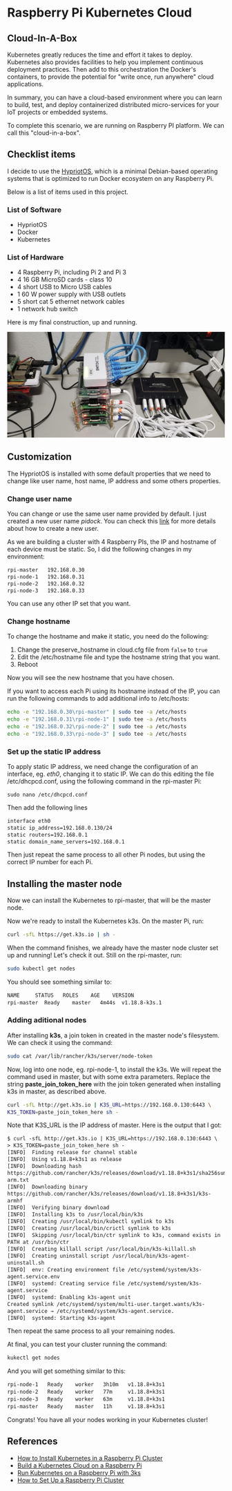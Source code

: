 # Raspberry Pi Kubernetes Cloud

## Cloud-In-A-Box

Kubernetes greatly reduces the time and effort it takes to deploy. Kubernetes also provides facilities to help you implement continuous deployment practices. Then add to this orchestration the Docker's containers, to provide the potential for "write once, run anywhere" cloud applications. 

In summary, you can have a cloud-based environment where you can learn to build, test, and deploy containerized distributed micro-services for your IoT projects or embedded systems.

To complete this scenario, we are running on Raspberry PI platform. We can call this "cloud-in-a-box".

## Checklist items

I decide to use the [HypriotOS](https://blog.hypriot.com/), which is a minimal Debian-based operating systems that is optimized to run Docker ecosystem on any Raspberry Pi.

Below is a list of items used in this project.

### List of Software

- HypriotOS
- Docker
- Kubernetes

### List of Hardware

- 4 Raspberry Pi, including Pi 2 and Pi 3
- 4 16 GB MicroSD cards - class 10
- 4 short USB to Micro USB cables
- 1 60 W power supply with USB outlets
- 5 short cat 5 ethernet network cables
- 1 network hub switch

Here is my final construction, up and running.

![Figure 1](images/cloud-in-a-box.jpeg)

## Customization

The HypriotOS is installed with some default properties that we need to change like user name, host name, IP address and some others properties. 

### Change user name

You can change or use the same user name provided by default. I just created a new user name *pidock*. You can check this [link](https://www.raspberrypi.org/documentation/linux/usage/users.md#:~:text=Create%20a%20new%20user,don't%20want%20a%20password.) for more details about how to create a new user.

As we are building a cluster with 4 Raspberry PIs, the IP and hostname of each device must be static. So, I did the following changes in my environment:

```
rpi-master   192.168.0.30
rpi-node-1   192.168.0.31
rpi-node-2   192.168.0.32
rpi-node-3   192.168.0.33
```

You can use any other IP set that you want.

### Change hostname

To change the hostname and make it static, you need do the following:

1. Change the preserve_hostname in cloud.cfg file from `false` to `true`
2. Edit the /etc/hostname file and type the hostname string that you want.
3. Reboot

Now you will see the new hostname that you have chosen.

If you want to access each Pi using its hostname instead of the IP, you can run the following commands to add additional info to /etc/hosts:

```sh
echo -e "192.168.0.30\rpi-master" | sudo tee -a /etc/hosts
echo -e "192.168.0.31\rpi-node-1" | sudo tee -a /etc/hosts
echo -e "192.168.0.32\rpi-node-2" | sudo tee -a /etc/hosts
echo -e "192.168.0.33\rpi-node-3" | sudo tee -a /etc/hosts
```

### Set up the static IP address

To apply static IP address, we need change the configuration of an interface, eg. *eth0*, changing it to static IP. We can do this editing the file /etc/dhcpcd.conf, using the following command in the rpi-master Pi:

```
sudo nano /etc/dhcpcd.conf
```

Then add the following lines

```
interface eth0
static ip_address=192.168.0.130/24
static routers=192.168.0.1
static domain_name_servers=192.168.0.1
```

Then just repeat the same process to all other Pi nodes, but using the correct IP number for each Pi.

## Installing the master node

Now we can install the Kubernetes to rpi-master, that will be the master node.

Now we're ready to install the Kubernetes k3s. On the master Pi, run:

```sh
curl -sfL https://get.k3s.io | sh -
```

When the command finishes, we already have the master node cluster set up and running! Let's check it out. Still on the rpi-master, run:

```sh
sudo kubectl get nodes
```

You should see something similar to:

```sh
NAME     STATUS   ROLES    AGE    VERSION
rpi-master  Ready    master   4m44s  v1.18.8-k3s.1
```

### Adding aditional nodes

After installing **k3s**, a join token in created in the master node's filesystem. We can check it using the command:

```sh
sudo cat /var/lib/rancher/k3s/server/node-token
```

Now, log into one node, eg. rpi-node-1, to install the k3s. We will repeat the command used in master, but with some extra parameters. Replace the string **paste_join_token_here** with the join token generated when installing k3s in master, as described above.

```sh
curl -sfL http://get.k3s.io | K3S_URL=https://192.168.0.130:6443 \
K3S_TOKEN=paste_join_token_here sh -
```

Note that K3S_URL is the IP address of master. Here is the output that I got:

```
$ curl -sfL http://get.k3s.io | K3S_URL=https://192.168.0.130:6443 \
> K3S_TOKEN=paste_join_token_here sh -
[INFO]  Finding release for channel stable
[INFO]  Using v1.18.8+k3s1 as release
[INFO]  Downloading hash https://github.com/rancher/k3s/releases/download/v1.18.8+k3s1/sha256sum-arm.txt
[INFO]  Downloading binary https://github.com/rancher/k3s/releases/download/v1.18.8+k3s1/k3s-armhf
[INFO]  Verifying binary download
[INFO]  Installing k3s to /usr/local/bin/k3s
[INFO]  Creating /usr/local/bin/kubectl symlink to k3s
[INFO]  Creating /usr/local/bin/crictl symlink to k3s
[INFO]  Skipping /usr/local/bin/ctr symlink to k3s, command exists in PATH at /usr/bin/ctr
[INFO]  Creating killall script /usr/local/bin/k3s-killall.sh
[INFO]  Creating uninstall script /usr/local/bin/k3s-agent-uninstall.sh
[INFO]  env: Creating environment file /etc/systemd/system/k3s-agent.service.env
[INFO]  systemd: Creating service file /etc/systemd/system/k3s-agent.service
[INFO]  systemd: Enabling k3s-agent unit
Created symlink /etc/systemd/system/multi-user.target.wants/k3s-agent.service → /etc/systemd/system/k3s-agent.service.
[INFO]  systemd: Starting k3s-agent
```

Then repeat the same process to all your remaining nodes.

At final, you can test your cluster running the command:

```sh
kukectl get nodes
```

And you will get something similar to this:

```sh
rpi-node-1   Ready    worker   3h10m   v1.18.8+k3s1
rpi-node-2   Ready    worker   77m     v1.18.8+k3s1
rpi-node-3   Ready    worker   63m     v1.18.8+k3s1
rpi-master   Ready    master   11h     v1.18.8+k3s1
```

Congrats! You have all your nodes working in your Kubernetes cluster!

## References

* [How to Install Kubernetes in a Raspberry Pi Cluster](https://medium.com/better-programming/how-to-install-kubernetes-on-a-raspberry-pi-cluster-49ad9a762d08)
* [Build a Kubernetes Cloud on a Raspberry Pi](https://kurtstam.github.io/2015/12/04/Build-a-Kubernetes-Cloud-on-Raspberry-Pi.html#2)
* [Run Kubernetes on a Raspberry Pi with 3ks](https://opensource.com/article/20/3/kubernetes-raspberry-pi-k3s)
* [How to Set Up a Raspberry Pi Cluster](https://medium.com/better-programming/how-to-set-up-a-raspberry-pi-cluster-ff484a1c6be9)
